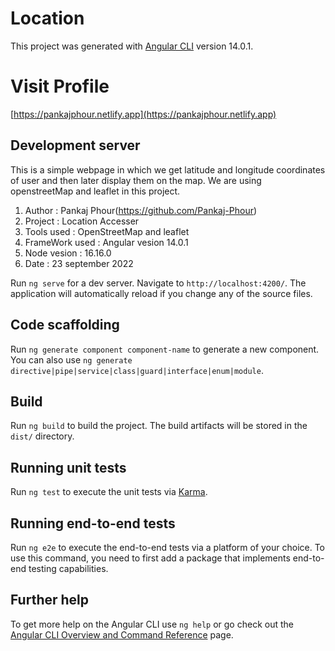 # Location

This project was generated with [Angular CLI](https://github.com/angular/angular-cli) version 14.0.1.

# Visit Profile 

[https://pankajphour.netlify.app](https://pankajphour.netlify.app)
## Development server

This is a simple webpage in which we get latitude and longitude coordinates of user and then later display them on the map. We are using openstreetMap and leaflet in this project.

1. Author : Pankaj Phour(https://github.com/Pankaj-Phour)
2. Project : Location Accesser
3. Tools used : OpenStreetMap and leaflet
4. FrameWork used : Angular vesion 14.0.1
5. Node vesion : 16.16.0
6. Date : 23 september 2022

Run `ng serve` for a dev server. Navigate to `http://localhost:4200/`. The application will automatically reload if you change any of the source files.

## Code scaffolding

Run `ng generate component component-name` to generate a new component. You can also use `ng generate directive|pipe|service|class|guard|interface|enum|module`.

## Build

Run `ng build` to build the project. The build artifacts will be stored in the `dist/` directory.

## Running unit tests

Run `ng test` to execute the unit tests via [Karma](https://karma-runner.github.io).

## Running end-to-end tests

Run `ng e2e` to execute the end-to-end tests via a platform of your choice. To use this command, you need to first add a package that implements end-to-end testing capabilities.

## Further help

To get more help on the Angular CLI use `ng help` or go check out the [Angular CLI Overview and Command Reference](https://angular.io/cli) page.
